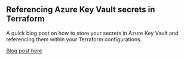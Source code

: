 ## Referencing Azure Key Vault secrets in Terraform

A quick blog post on how to store your secrets in Azure Key Vault and referencing them within your Terraform configurations.

[Blog post here](https://thomasthornton.cloud/2022/02/26/referencing-azure-key-vault-secrets-in-terraform/)